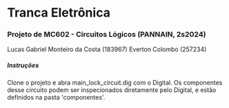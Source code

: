 # Tranca Eletrônica
### Projeto de MC602 - Circuitos Lógicos (PANNAIN, 2s2024)

Lucas Gabriel Monteiro da Costa (183967)
Everton Colombo (257234)

##### Instruções
Clone o projeto e abra main_lock_circuit.dig com o Digital. Os componentes desse circuito podem ser inspecionados diretamente pelo Digital, e estão definidos na pasta 'componentes'.
